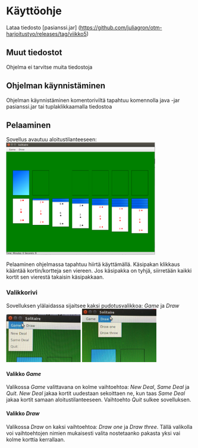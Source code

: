 # Käyttöohje

Lataa tiedosto [pasianssi.jar] (https://github.com/juliagron/otm-harjoitustyo/releases/tag/viikko5)

## Muut tiedostot

Ohjelma ei tarvitse muita tiedostoja

## Ohjelman käynnistäminen

Ohjelman käynnistäminen komentoriviltä tapahtuu komennolla
    java -jar pasianssi.jar
tai tuplaklikkaamalla tiedostoa

## Pelaaminen

Sovellus avautuu aloitustilanteeseen:
<img src="https://github.com/juliagron/otm-harjoitustyo/blob/master/dokumentointi/kuvat/solitaire_start.png" width="400">

Pelaaminen ohjelmassa tapahtuu hiirtä käyttämällä. Käsipakan klikkaus kääntää kortin/kortteja sen viereen. Jos käsipakka on tyhjä, siirretään kaikki kortit sen vierestä takaisin käsipakkaan.

### Valikkorivi

Sovelluksen ylälaidassa sijaitsee kaksi pudotusvalikkoa: *Game* ja *Draw*
<img src="https://github.com/juliagron/otm-harjoitustyo/blob/master/dokumentointi/kuvat/menu_game.jpg" width="200"> <img src="https://github.com/juliagron/otm-harjoitustyo/blob/master/dokumentointi/kuvat/menu_draw.jpg" width="200">

#### Valikko *Game*

Valikossa *Game* valittavana on kolme vaihtoehtoa: *New Deal*, *Same Deal* ja *Quit*.
*New Deal* jakaa kortit uudestaan sekoittaen ne, kun taas *Same Deal* jakaa kortit samaan aloitustilanteeseen. Vaihtoehto *Quit* sulkee sovelluksen.

#### Valikko *Draw*

Valikossa *Draw* on kaksi vaihtoehtoa: *Draw one* ja *Draw three*. Tällä valikolla voi vaihtoehtojen nimien mukaisesti valita nostetaanko pakasta yksi vai kolme korttia kerrallaan.
